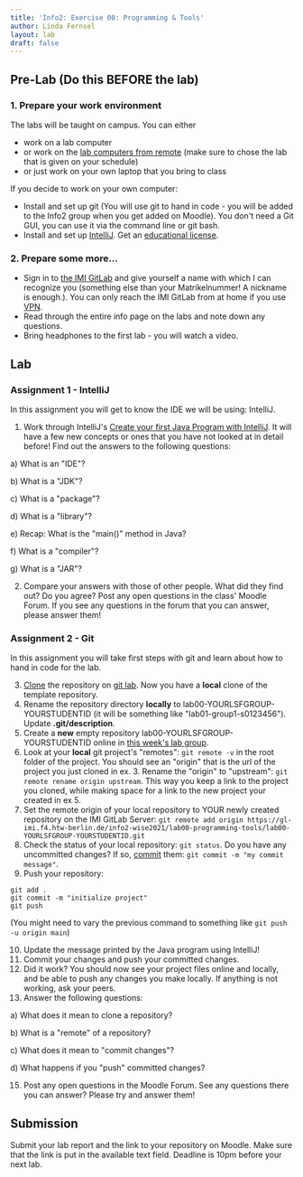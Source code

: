 ```yaml
---
title: 'Info2: Exercise 00: Programming & Tools'
author: Linda Fernsel
layout: lab
draft: false
---
```


## Pre-Lab (Do this BEFORE the lab)

### 1. Prepare your work environment
The labs will be taught on campus. You can either
* work on a lab computer
* or work on the [lab computers from remote](https://imi-bachelor.htw-berlin.de/studium/labore/hinweise/entfernter-zugriff-auf-labor-pcs-ueber-vpn-und-remote-desktop/) (make sure to chose the lab that is given on your schedule)
* or just work on your own laptop that you bring to class

If you decide to work on your own computer:
* Install and set up git (You will use git to hand in code - you will be added to the Info2 group when you get added on Moodle). You don't need a Git GUI, you can use it via the command line or git bash.
* Install and set up [IntelliJ](https://www.jetbrains.com/de-de/idea/download/). Get an [educational license](https://www.jetbrains.com/community/education/#students).

### 2. Prepare some more...
* Sign in to [the IMI GitLab](https://gl-imi.f4.htw-berlin.de) and give yourself a name with which I can recognize you (something else than your Matrikelnummer! A nickname is enough.). You can only reach the IMI GitLab from at home if you use [VPN](https://rz.htw-berlin.de/anleitungen/vpn/).
* Read through the entire info page on the labs and note down any questions.
* Bring headphones to the first lab - you will watch a video.

## Lab

### Assignment 1 - IntelliJ
In this assignment you will get to know the IDE we will be using: IntelliJ.

1) Work through IntelliJ's [Create your first Java Program with IntelliJ](https://www.jetbrains.com/help/idea/creating-and-running-your-first-java-application.html). It will have a few new concepts or ones that you have not looked at in detail before! Find out the answers to the following questions:

  a) What is an "IDE"?

  b) What is a "JDK"?

  c) What is a "package"?

  d) What is a "library"?

  e) Recap: What is the "main()" method in Java?

  f) What is a "compiler"?

g) What is a "JAR"?

2) Compare your answers with those of other people. What did they find out? Do you agree? Post any open questions in the class' Moodle Forum. If you see any questions in the forum that you can answer, please answer them!

### Assignment 2 - Git
In this assignment you will take first steps with git and learn about how to hand in code for the lab.

3) [Clone](https://www.jetbrains.com/help/idea/set-up-a-git-repository.html#clone-repo) the repository on [git lab](https://gl-imi.f4.htw-berlin.de/info2-code-stubs-and-samples/lab00). Now you have a **local** clone of the template repository.
4) Rename the repository directory **locally** to lab00-YOURLSFGROUP-YOURSTUDENTID (it will be something like "lab01-group1-s0123456"). Update **.git/description**.
5) Create a **new** empty repository lab00-YOURLSFGROUP-YOURSTUDENTID online in [this week's lab group](https://gl-imi.f4.htw-berlin.de/info2-wise2021/lab00-programming-tools).
6) Look at your **local** git project's "remotes": `git remote -v` in the root folder of the project. You should see an "origin" that is the url of the project you just cloned in ex. 3. Rename the "origin" to "upstream": `git remote rename origin upstream`. This way you keep a link to the project you cloned, while making space for a link to the new project your created in ex 5.
7) Set the remote origin of your local repository to YOUR newly created repository on the IMI GitLab Server:
`git remote add origin https://gl-imi.f4.htw-berlin.de/info2-wise2021/lab00-programming-tools/lab00-YOURLSFGROUP-YOURSTUDENTID.git`
8) Check the status of your local repository: `git status`. Do you have any uncommitted changes? If so, [commit](https://www.jetbrains.com/help/idea/commit-and-push-changes.html#commit) them: `git commit -m "my commit message"`.
9) Push your repository:
```
git add .
git commit -m "initialize project"
git push
```
(You might need to vary the previous command to something like `git push -u origin main`)

10) Update the message printed by the Java program using IntelliJ!
11) Commit your changes and push your committed changes.
13) Did it work? You should now see your project files online and locally, and be able to push any changes you make locally. If anything is not working, ask your peers.
14) Answer the following questions:

  a) What does it mean to clone a repository?

  b) What is a "remote" of a repository?

  c) What does it mean to "commit changes"?

  d) What happens if you "push" committed changes?

15) Post any open questions in the Moodle Forum. See any questions there you can answer? Please try and answer them!

## Submission
Submit your lab report and the link to your repository on Moodle. Make sure that the link is put in the available text field.
Deadline is 10pm before your next lab.
